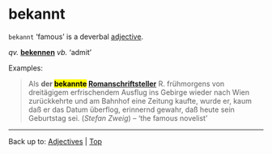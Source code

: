 # bekannt

`bekannt` ‘famous’ is a deverbal [adjective](../../index.md).

*qv.* **[bekennen](../../../verbs/b/be/bekennen.md)** *vb.* ‘admit’

Examples:

> Als **der <mark>bekannte</mark> [Romanschriftsteller](../../../nouns/r/ro/Romanschriftsteller.md)** R. frühmorgens von dreitägigem erfrischendem Ausflug ins Gebirge wieder nach Wien zurückkehrte und am Bahnhof eine Zeitung kaufte, wurde er, kaum daß er das Datum überflog, erinnernd gewahr, daß heute sein Geburtstag sei. (*Stefan Zweig*) – ‘the famous novelist’

----

Back up to: [Adjectives](../../index.md) | [Top](../../../index.md)
